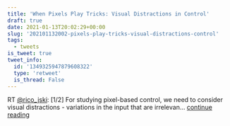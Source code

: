 ```yaml
---
title: 'When Pixels Play Tricks: Visual Distractions in Control'
draft: true
date: 2021-01-13T20:02:29+00:00
slug: '202101132002-pixels-play-tricks-visual-distractions-control'
tags:
  - tweets
is_tweet: true
tweet_info:
  id: '1349325947879608322'
  type: 'retweet'
  is_thread: False
---
```




RT [@rico_jski](https://x.com/rico_jski): [1/2] For studying pixel-based control, we need to consider visual distractions - variations in the input that are irrelevan… [continue reading](https://x.com/sytelus/status/1349325947879608322)
